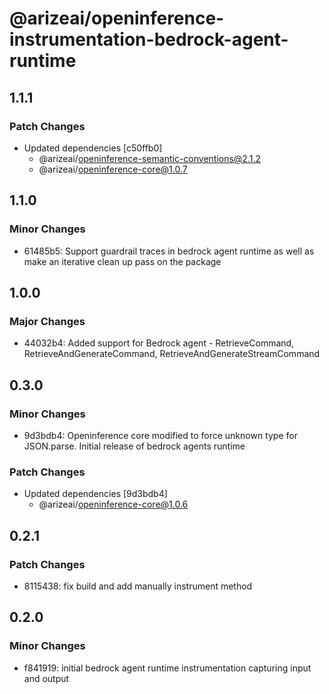 # @arizeai/openinference-instrumentation-bedrock-agent-runtime

## 1.1.1

### Patch Changes

- Updated dependencies [c50ffb0]
  - @arizeai/openinference-semantic-conventions@2.1.2
  - @arizeai/openinference-core@1.0.7

## 1.1.0

### Minor Changes

- 61485b5: Support guardrail traces in bedrock agent runtime as well as make an iterative clean up pass on the package

## 1.0.0

### Major Changes

- 44032b4: Added support for Bedrock agent - RetrieveCommand, RetrieveAndGenerateCommand, RetrieveAndGenerateStreamCommand

## 0.3.0

### Minor Changes

- 9d3bdb4: Openinference core modified to force unknown type for JSON.parse. Initial release of bedrock agents runtime

### Patch Changes

- Updated dependencies [9d3bdb4]
  - @arizeai/openinference-core@1.0.6

## 0.2.1

### Patch Changes

- 8115438: fix build and add manually instrument method

## 0.2.0

### Minor Changes

- f841919: initial bedrock agent runtime instrumentation capturing input and output
